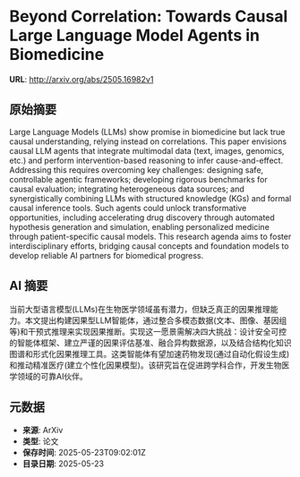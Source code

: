 # Beyond Correlation: Towards Causal Large Language Model Agents in Biomedicine

**URL**: http://arxiv.org/abs/2505.16982v1

## 原始摘要

Large Language Models (LLMs) show promise in biomedicine but lack true causal
understanding, relying instead on correlations. This paper envisions causal LLM
agents that integrate multimodal data (text, images, genomics, etc.) and
perform intervention-based reasoning to infer cause-and-effect. Addressing this
requires overcoming key challenges: designing safe, controllable agentic
frameworks; developing rigorous benchmarks for causal evaluation; integrating
heterogeneous data sources; and synergistically combining LLMs with structured
knowledge (KGs) and formal causal inference tools. Such agents could unlock
transformative opportunities, including accelerating drug discovery through
automated hypothesis generation and simulation, enabling personalized medicine
through patient-specific causal models. This research agenda aims to foster
interdisciplinary efforts, bridging causal concepts and foundation models to
develop reliable AI partners for biomedical progress.


## AI 摘要

当前大型语言模型(LLMs)在生物医学领域虽有潜力，但缺乏真正的因果推理能力。本文提出构建因果型LLM智能体，通过整合多模态数据(文本、图像、基因组等)和干预式推理来实现因果推断。实现这一愿景需解决四大挑战：设计安全可控的智能体框架、建立严谨的因果评估基准、融合异构数据源，以及结合结构化知识图谱和形式化因果推理工具。这类智能体有望加速药物发现(通过自动化假设生成)和推动精准医疗(建立个性化因果模型)。该研究旨在促进跨学科合作，开发生物医学领域的可靠AI伙伴。

## 元数据

- **来源**: ArXiv
- **类型**: 论文
- **保存时间**: 2025-05-23T09:02:01Z
- **目录日期**: 2025-05-23
